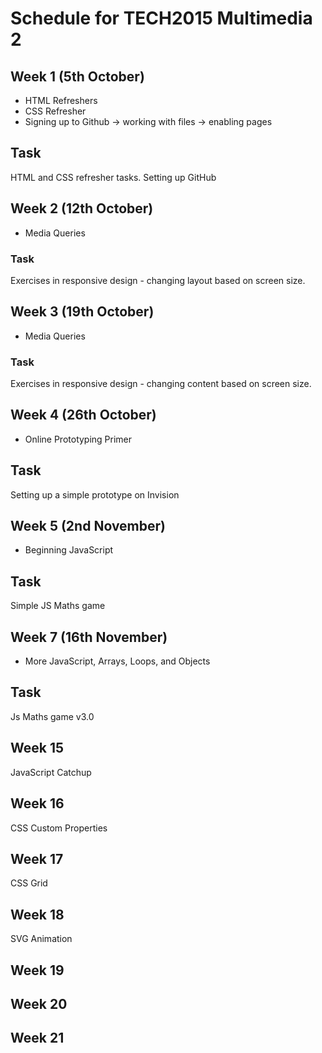 # Schedule for TECH2015 Multimedia 2

## Week 1 (5th October)

- HTML Refreshers
- CSS Refresher
- Signing up to Github -> working with files -> enabling pages

## Task

HTML and CSS refresher tasks.
Setting up GitHub

## Week 2 (12th October)

- Media Queries

### Task

Exercises in responsive design - changing layout based on screen size.

## Week 3 (19th October)

- Media Queries

### Task

Exercises in responsive design - changing content based on screen size.

## Week 4 (26th October)

- Online Prototyping Primer

## Task

Setting up a simple prototype on Invision

## Week 5 (2nd November)

- Beginning JavaScript

## Task

Simple JS Maths game

## Week 7 (16th November)

- More JavaScript, Arrays, Loops, and Objects

## Task

Js Maths game v3.0

## Week 15

JavaScript Catchup

## Week 16

CSS Custom Properties

## Week 17

CSS Grid

## Week 18

SVG Animation

## Week 19

## Week 20

## Week 21
